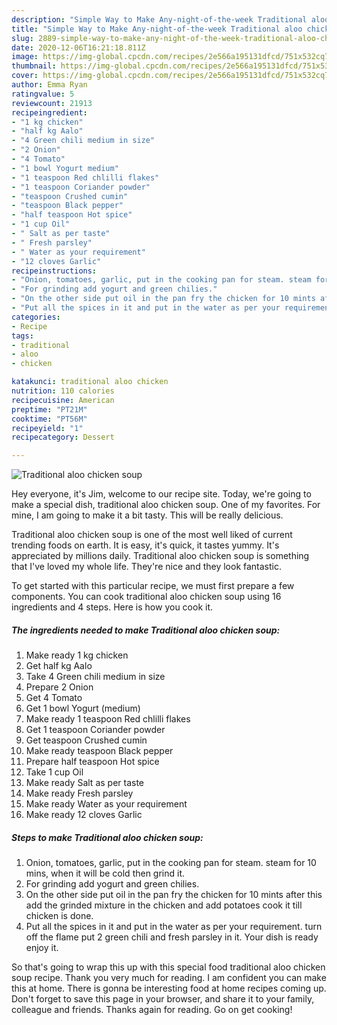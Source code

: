 ```yaml
---
description: "Simple Way to Make Any-night-of-the-week Traditional aloo chicken soup"
title: "Simple Way to Make Any-night-of-the-week Traditional aloo chicken soup"
slug: 2889-simple-way-to-make-any-night-of-the-week-traditional-aloo-chicken-soup
date: 2020-12-06T16:21:18.811Z
image: https://img-global.cpcdn.com/recipes/2e566a195131dfcd/751x532cq70/traditional-aloo-chicken-soup-recipe-main-photo.jpg
thumbnail: https://img-global.cpcdn.com/recipes/2e566a195131dfcd/751x532cq70/traditional-aloo-chicken-soup-recipe-main-photo.jpg
cover: https://img-global.cpcdn.com/recipes/2e566a195131dfcd/751x532cq70/traditional-aloo-chicken-soup-recipe-main-photo.jpg
author: Emma Ryan
ratingvalue: 5
reviewcount: 21913
recipeingredient:
- "1 kg chicken"
- "half kg Aalo"
- "4 Green chili medium in size"
- "2 Onion"
- "4 Tomato"
- "1 bowl Yogurt medium"
- "1 teaspoon Red chlilli flakes"
- "1 teaspoon Coriander powder"
- "teaspoon Crushed cumin"
- "teaspoon Black pepper"
- "half teaspoon Hot spice"
- "1 cup Oil"
- " Salt as per taste"
- " Fresh parsley"
- " Water as your requirement"
- "12 cloves Garlic"
recipeinstructions:
- "Onion, tomatoes, garlic, put in the cooking pan for steam. steam for 10 mins, when it will be cold then grind it."
- "For grinding add yogurt and green chilies."
- "On the other side put oil in the pan fry the chicken for 10 mints after this add the grinded mixture in the chicken and add potatoes cook it till chicken is done."
- "Put all the spices in it and put in the water as per your requirement. turn off the flame put 2 green chili and fresh parsley in it. Your dish is ready enjoy it."
categories:
- Recipe
tags:
- traditional
- aloo
- chicken

katakunci: traditional aloo chicken 
nutrition: 110 calories
recipecuisine: American
preptime: "PT21M"
cooktime: "PT56M"
recipeyield: "1"
recipecategory: Dessert

---
```



![Traditional aloo chicken soup](https://img-global.cpcdn.com/recipes/2e566a195131dfcd/751x532cq70/traditional-aloo-chicken-soup-recipe-main-photo.jpg)

Hey everyone, it's Jim, welcome to our recipe site. Today, we're going to make a special dish, traditional aloo chicken soup. One of my favorites. For mine, I am going to make it a bit tasty. This will be really delicious.

Traditional aloo chicken soup is one of the most well liked of current trending foods on earth. It is easy, it's quick, it tastes yummy. It's appreciated by millions daily. Traditional aloo chicken soup is something that I've loved my whole life. They're nice and they look fantastic.




To get started with this particular recipe, we must first prepare a few components. You can cook traditional aloo chicken soup using 16 ingredients and 4 steps. Here is how you cook it.

<!--inarticleads1-->

##### The ingredients needed to make Traditional aloo chicken soup:

1. Make ready 1 kg chicken
1. Get half kg Aalo
1. Take 4 Green chili medium in size
1. Prepare 2 Onion
1. Get 4 Tomato
1. Get 1 bowl Yogurt (medium)
1. Make ready 1 teaspoon Red chlilli flakes
1. Get 1 teaspoon Coriander powder
1. Get teaspoon Crushed cumin
1. Make ready teaspoon Black pepper
1. Prepare half teaspoon Hot spice
1. Take 1 cup Oil
1. Make ready  Salt as per taste
1. Make ready  Fresh parsley
1. Make ready  Water as your requirement
1. Make ready 12 cloves Garlic




<!--inarticleads2-->

##### Steps to make Traditional aloo chicken soup:

1. Onion, tomatoes, garlic, put in the cooking pan for steam. steam for 10 mins, when it will be cold then grind it.
1. For grinding add yogurt and green chilies.
1. On the other side put oil in the pan fry the chicken for 10 mints after this add the grinded mixture in the chicken and add potatoes cook it till chicken is done.
1. Put all the spices in it and put in the water as per your requirement. turn off the flame put 2 green chili and fresh parsley in it. Your dish is ready enjoy it.




So that's going to wrap this up with this special food traditional aloo chicken soup recipe. Thank you very much for reading. I am confident you can make this at home. There is gonna be interesting food at home recipes coming up. Don't forget to save this page in your browser, and share it to your family, colleague and friends. Thanks again for reading. Go on get cooking!
